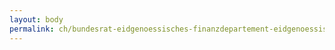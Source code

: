 ```yaml
---
layout: body
permalink: ch/bundesrat-eidgenoessisches-finanzdepartement-eidgenoessische-steuerverwaltung-direktion-hauptabteilung-mehrwertsteuer-mwst-mwst-abteilung-recht-mwst-recht-strafdienst/
---
```


